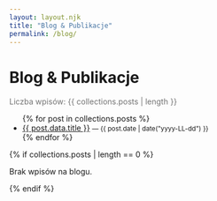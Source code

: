 ```yaml
---
layout: layout.njk
title: "Blog & Publikacje"
permalink: /blog/
---
```


<h1>Blog & Publikacje</h1>

<p style="opacity:.6">Liczba wpisów: {{ collections.posts | length }}</p>

<ul>
{% for post in collections.posts %}
  <li>
    <a href="{{ post.url }}">{{ post.data.title }}</a>
    <small>— {{ post.date | date("yyyy-LL-dd") }}</small>
  </li>
{% endfor %}
</ul>

{% if collections.posts | length == 0 %}
  <p>Brak wpisów na blogu.</p>
{% endif %}
